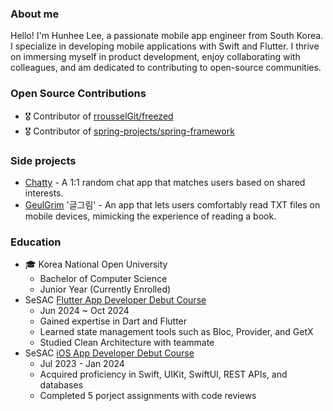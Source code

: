 ### About me
Hello! I'm Hunhee Lee, a passionate mobile app engineer from South Korea. I specialize in developing mobile applications with Swift and Flutter. I thrive on immersing myself in product development, enjoy collaborating with colleagues, and am dedicated to contributing to open-source communities.

### Open Source Contributions
- 🎖 Contributor of [rrousselGit/freezed](https://github.com/rrousselGit/freezed/pulls?q=is%3Apr+author%3Ahunhee98+is%3Aclosed+)
- 🎖 Contributor of [spring-projects/spring-framework](https://github.com/spring-projects/spring-framework/pulls?q=is%3Apr+author%3Ahunhee98+is%3Aclosed+)

### Side projects
  - [Chatty](https://github.com/chatty-lab/Chatty-iOS-App) - A 1:1 random chat app that matches users based on shared interests.
  - [GeulGrim](https://github.com/hunhee98/GeulGeurim) '글그림' - An app that lets users comfortably read TXT files on mobile devices, mimicking the experience of reading a book.

### Education
- 🎓 Korea National Open University
  - Bachelor of Computer Science
  - Junior Year (Currently Enrolled)
- SeSAC [Flutter App Developer Debut Course](https://sesac.seoul.kr/course/active/detail.do?courseActiveSeq=1678&srchCategoryTypeCd=&courseMasterSeq=253&currentMenuId=900002011)
  - Jun 2024 ~ Oct 2024
  - Gained expertise in Dart and Flutter
  - Learned state management tools such as Bloc, Provider, and GetX
  - Studied Clean Architecture with teammate
- SeSAC [iOS App Developer Debut Course](https://sesac.seoul.kr/course/active/detail.do?courseActiveSeq=1570&srchCategoryTypeCd=&courseMasterSeq=261&currentMenuId=900002001)
  - Jul 2023 - Jan 2024
  - Acquired proficiency in Swift, UIKit, SwiftUI, REST APIs, and databases
  - Completed 5 porject assignments with code reviews
